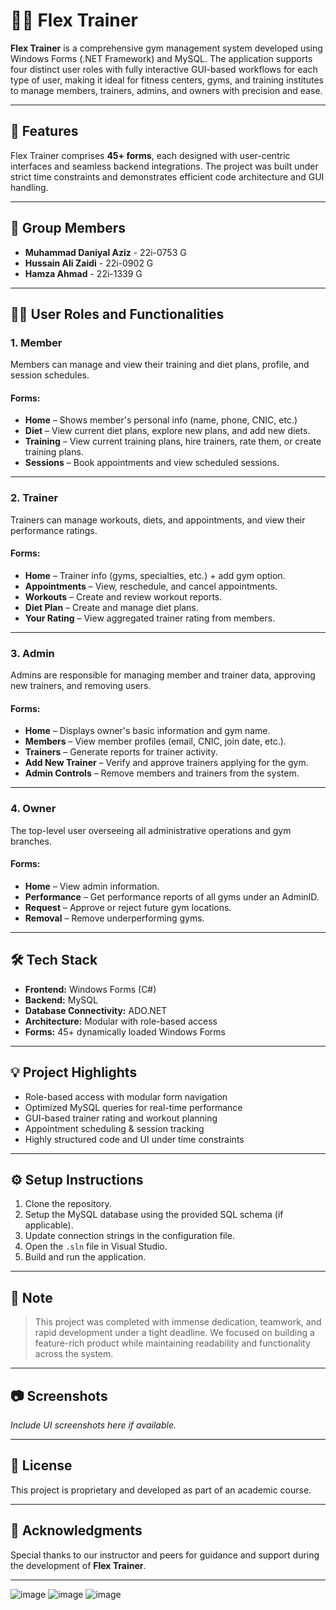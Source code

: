 # 🏋️‍♂️ Flex Trainer

**Flex Trainer** is a comprehensive gym management system developed using Windows Forms (.NET Framework) and MySQL. The application supports four distinct user roles with fully interactive GUI-based workflows for each type of user, making it ideal for fitness centers, gyms, and training institutes to manage members, trainers, admins, and owners with precision and ease.

---

## 🚀 Features

Flex Trainer comprises **45+ forms**, each designed with user-centric interfaces and seamless backend integrations. The project was built under strict time constraints and demonstrates efficient code architecture and GUI handling.

---

## 👥 Group Members

- **Muhammad Daniyal Aziz** - 22i-0753 G  
- **Hussain Ali Zaidi** - 22i-0902 G  
- **Hamza Ahmad** - 22i-1339 G  

---

## 🧑‍💼 User Roles and Functionalities

### 1. **Member**
Members can manage and view their training and diet plans, profile, and session schedules.

#### Forms:
- **Home** – Shows member's personal info (name, phone, CNIC, etc.)
- **Diet** – View current diet plans, explore new plans, and add new diets.
- **Training** – View current training plans, hire trainers, rate them, or create training plans.
- **Sessions** – Book appointments and view scheduled sessions.

---

### 2. **Trainer**
Trainers can manage workouts, diets, and appointments, and view their performance ratings.

#### Forms:
- **Home** – Trainer info (gyms, specialties, etc.) + add gym option.
- **Appointments** – View, reschedule, and cancel appointments.
- **Workouts** – Create and review workout reports.
- **Diet Plan** – Create and manage diet plans.
- **Your Rating** – View aggregated trainer rating from members.

---

### 3. **Admin**
Admins are responsible for managing member and trainer data, approving new trainers, and removing users.

#### Forms:
- **Home** – Displays owner's basic information and gym name.
- **Members** – View member profiles (email, CNIC, join date, etc.).
- **Trainers** – Generate reports for trainer activity.
- **Add New Trainer** – Verify and approve trainers applying for the gym.
- **Admin Controls** – Remove members and trainers from the system.

---

### 4. **Owner**
The top-level user overseeing all administrative operations and gym branches.

#### Forms:
- **Home** – View admin information.
- **Performance** – Get performance reports of all gyms under an AdminID.
- **Request** – Approve or reject future gym locations.
- **Removal** – Remove underperforming gyms.

---

## 🛠️ Tech Stack

- **Frontend:** Windows Forms (C#)
- **Backend:** MySQL
- **Database Connectivity:** ADO.NET
- **Architecture:** Modular with role-based access
- **Forms:** 45+ dynamically loaded Windows Forms

---

## 💡 Project Highlights

- Role-based access with modular form navigation
- Optimized MySQL queries for real-time performance
- GUI-based trainer rating and workout planning
- Appointment scheduling & session tracking
- Highly structured code and UI under time constraints

---

## ⚙️ Setup Instructions

1. Clone the repository.
2. Setup the MySQL database using the provided SQL schema (if applicable).
3. Update connection strings in the configuration file.
4. Open the `.sln` file in Visual Studio.
5. Build and run the application.

---

## 📌 Note

> This project was completed with immense dedication, teamwork, and rapid development under a tight deadline. We focused on building a feature-rich product while maintaining readability and functionality across the system.

---

## 📷 Screenshots

_Include UI screenshots here if available._

---

## 📜 License

This project is proprietary and developed as part of an academic course.

---

## 🙌 Acknowledgments

Special thanks to our instructor and peers for guidance and support during the development of **Flex Trainer**.

---
![image](https://github.com/user-attachments/assets/d11dfa9e-9681-4729-a98d-ef7256100d6f)
![image](https://github.com/user-attachments/assets/1c38b6e3-15c6-49b1-8583-c4e3adf67bd5)
![image](https://github.com/user-attachments/assets/4663f2c9-b39b-4196-949e-d2b710c04efb)


